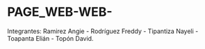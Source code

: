 # PAGE_WEB-WEB-
Integrantes: Ramirez Angie - Rodríguez Freddy  - Tipantiza Nayeli - Toapanta Elián - Topón David.
